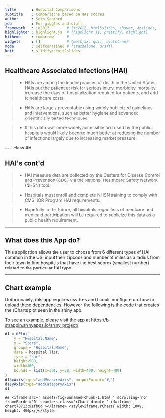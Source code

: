 ```yaml
---
title       : Hospital Comparisons
subtitle    : Comparisons based on HAI scores
author      : Seth Sanford
job         : For giggles and stuff
framework   : io2012        # {io2012, html5slides, shower, dzslides, ...}
highlighter : highlight.js  # {highlight.js, prettify, highlight}
hitheme     : tomorrow      # 
widgets     : []            # {mathjax, quiz, bootstrap}
mode        : selfcontained # {standalone, draft}
knit        : slidify::knit2slides
---
```


## Healthcare Associated Infections (HAI)

> - HAIs are among the leading causes of death in the United States. HAIs put the patient at risk for serious injury, morbidity, mortality, increase the days of hospitalization required for patients, and add to healthcare costs. 

> - HAIs are largely preventable using widely publicized guidelines and interventions, such as better hygiene and advanced scientifically tested techniques.

> - If this data was more widely accessible and used by the public, hospitals would likely become much better at reducing the number of infections largely due to increasing market pressure.

--- .class #id 

## HAI's cont'd

> - HAI measure data are collected by the Centers for Disease Control and Prevention (CDC) via the National Healthcare Safety Network (NHSN) tool. 

> - Hospitals must enroll and complete NHSN training to comply with CMS’ IQR Program HAI requirements.

> - Hopefully in the future, all hospitals regardless of medicare and medicaid participation will be required to publicize this data as a public health requirement.

---

## What does this App do?

This application allows the user to choose from 6 different types of HAI common in the US, input their zipcode and number of miles as a radius from their town to find hospitals that have the best scores (smallest number) related to the particular HAI type.

---

## Chart example

Unfortunately, this app requires csv files and I could not figure out how to upload these dependencies. However, the following is the code that creates the rCharts plot seen in the shiny app.

To see an example, please visit the app at https://b-strappin.shinyapps.io/shiny_project/


```r
d1 = dPlot(
    y = "Hospital.Name",
    x = "Score",
    groups = "Hospital.Name",
    data = hospital.list,
    type = "bar",
    height=500,
    width=800,
    bounds = list(x=300, y=30, width=400, height=400)
)
d1$xAxis(type="addMeasureAxis", outputFormat="#,")
d1$yAxis(type="addCategoryAxis")
d1
```

```
## <iframe src=' assets/fig/unnamed-chunk-1.html ' scrolling='no' frameBorder='0' seamless class='rChart dimple ' id=iframe- chart78713c9afb0d ></iframe> <style>iframe.rChart{ width: 100%; height: 400px;}</style>
```

